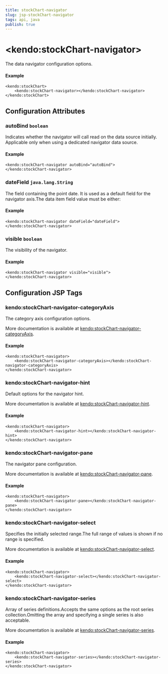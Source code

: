 ```yaml
---
title: stockChart-navigator
slug: jsp-stockChart-navigator
tags: api, java
publish: true
---
```


# \<kendo:stockChart-navigator\>

The data navigator configuration options.

#### Example
    <kendo:stockChart>
        <kendo:stockChart-navigator></kendo:stockChart-navigator>
    </kendo:stockChart>

## Configuration Attributes

### autoBind `boolean`

Indicates whether the navigator will call read on the data source initially.
Applicable only when using a dedicated navigator data source.

#### Example
    <kendo:stockChart-navigator autoBind="autoBind">
    </kendo:stockChart-navigator>

### dateField `java.lang.String`

The field containing the point date.
It is used as a default field for the navigator axis.The data item field value must be either:

#### Example
    <kendo:stockChart-navigator dateField="dateField">
    </kendo:stockChart-navigator>

### visible `boolean`

The visibility of the navigator.

#### Example
    <kendo:stockChart-navigator visible="visible">
    </kendo:stockChart-navigator>


##  Configuration JSP Tags

### kendo:stockChart-navigator-categoryAxis

The category axis configuration options.

More documentation is available at [kendo:stockChart-navigator-categoryAxis](stockchart/navigator-categoryaxis).

#### Example

    <kendo:stockChart-navigator>
        <kendo:stockChart-navigator-categoryAxis></kendo:stockChart-navigator-categoryAxis>
    </kendo:stockChart-navigator>

### kendo:stockChart-navigator-hint

Default options for the navigator hint.

More documentation is available at [kendo:stockChart-navigator-hint](stockchart/navigator-hint).

#### Example

    <kendo:stockChart-navigator>
        <kendo:stockChart-navigator-hint></kendo:stockChart-navigator-hint>
    </kendo:stockChart-navigator>

### kendo:stockChart-navigator-pane

The navigator pane configuration.

More documentation is available at [kendo:stockChart-navigator-pane](stockchart/navigator-pane).

#### Example

    <kendo:stockChart-navigator>
        <kendo:stockChart-navigator-pane></kendo:stockChart-navigator-pane>
    </kendo:stockChart-navigator>

### kendo:stockChart-navigator-select

Specifies the initially selected range.The full range of values is shown if no range is specified.

More documentation is available at [kendo:stockChart-navigator-select](stockchart/navigator-select).

#### Example

    <kendo:stockChart-navigator>
        <kendo:stockChart-navigator-select></kendo:stockChart-navigator-select>
    </kendo:stockChart-navigator>

### kendo:stockChart-navigator-series

Array of series definitions.Accepts the same options as the root series collection.Omitting the array and specifying a single series is also acceptable.

More documentation is available at [kendo:stockChart-navigator-series](stockchart/navigator-series).

#### Example

    <kendo:stockChart-navigator>
        <kendo:stockChart-navigator-series></kendo:stockChart-navigator-series>
    </kendo:stockChart-navigator>

 
